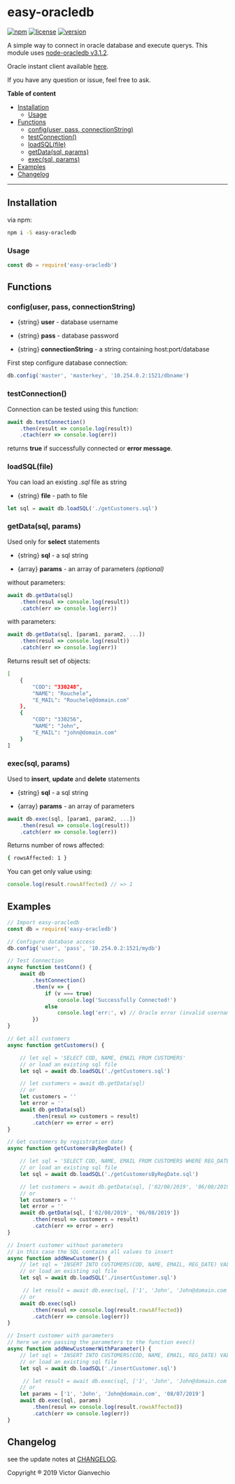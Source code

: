 # easy-oracledb

[![npm](https://img.shields.io/npm/dt/easy-oracledb.svg)](https://www.npmjs.com/package/easy-oracledb)
[![license](https://img.shields.io/npm/l/easy-oracledb.svg)](https://github.com/victorgianvechio/easy-oracledb/blob/master/LICENSE)
[![version](https://img.shields.io/npm/v/easy-oracledb.svg)](https://github.com/victorgianvechio/easy-oracledb/blob/master/CHANGELOG.md)

A simple way to connect in oracle database and execute querys. This module uses [node-oracledb v3.1.2](https://github.com/oracle/node-oracledb/tree/v3.1.2).

Oracle instant client available [here](https://www.oracle.com/technetwork/topics/winsoft-085727.html).

If you have any question or issue, feel free to ask.

**Table of content**

-   [Installation](#Installation)
    -   [Usage](#Usage)
-   [Functions](#Functions)
    -   [config(user, pass, connectionString)](#configUserPassConnectionString)
    -   [testConnection()](#testConnection)
    -   [loadSQL(file)](#getDataSqlParamsFile)
    -   [getData(sql, params)](#getYearSqlParams)
    -   [exec(sql, params)](#execSqlParams)
-   [Examples](#Examples)
-   [Changelog](#Changelog)

---

## Installation

via npm:

```sh
npm i -S easy-oracledb
```

### Usage

```javascript
const db = require('easy-oracledb')
```

## Functions

### config(user, pass, connectionString)

-   {string} **user** - database username

-   {string} **pass** - database password

-   {string} **connectionString** - a string containing host:port/database

First step configure database connection:

```javascript
db.config('master', 'masterkey', '10.254.0.2:1521/dbname')
```

### testConnection()

Connection can be tested using this function:

```javascript
await db.testConnection()
    .then(result => console.log(result))
    .ctach(err => console.log(err))
```

returns **true** if successfully connected or **error message**.

### loadSQL(file)

You can load an existing *.sql* file as string

-   {string} **file** - path to file

```javascript
let sql = await db.loadSQL('./getCustomers.sql')
```

### getData(sql, params)

Used only for **select** statements

-   {string} **sql** - a sql string

-   {array} **params** - an array of parameters _(optional)_

without parameters:

```javascript
await db.getData(sql)
    .then(resul => console.log(result))
    .catch(err => console.log(err))
```
with parameters:

```javascript
await db.getData(sql, [param1, param2, ...])
    .then(resul => console.log(result))
    .catch(err => console.log(err))
```

Returns result set of objects:

```sh
[ 
    { 
        "COD": "330248",
        "NAME": "Rouchele",
        "E_MAIL": "Rouchele@domain.com" 
    },
    { 
        "COD": "330256",
        "NAME": "John",
        "E_MAIL": "john@domain.com" 
    } 
]
```

### exec(sql, params)

Used to **insert**, **update** and **delete** statements

-   {string} **sql** - a sql string

-   {array} **params** - an array of parameters

```javascript
await db.exec(sql, [param1, param2, ...])
    .then(resul => console.log(result))
    .catch(err => console.log(err))
```

Returns number of rows affected:

```sh
{ rowsAffected: 1 }
```

You can get only value using:

```javascript
console.log(result.rowsAffected) // => 1
```

## Examples

```javascript
// Import easy-oracledb
const db = require('easy-oracledb')

// Configure database access
db.config('user', 'pass', '10.254.0.2:1521/mydb')

// Test Connection
async function testConn() {
    await db
        .testConnection()
        .then(v => {
            if (v === true) 
                console.log('Successfully Connected!')
            else 
                console.log('err:', v) // Oracle error (invalid username, pass, listener, ...)
        })
}

// Get all customers
async function getCustomers() {

    // let sql = 'SELECT COD, NAME, EMAIL FROM CUSTOMERS'
    // or load an existing sql file
    let sql = await db.loadSQL('./getCustomers.sql')

    // let customers = await db.getData(sql)
    // or
    let customers = ''
    let error = ''
    await db.getData(sql)
        .then(resul => customers = result)
        .catch(err => error = err)
}

// Get customers by registration date
async function getCustomersByRegDate() {

    // let sql = 'SELECT COD, NAME, EMAIL FROM CUSTOMERS WHERE REG_DATE BETWEEN :DATE1 AND DATE2'
    // or load an existing sql file
    let sql = await db.loadSQL('./getCustomersByRegDate.sql')

    // let customers = await db.getData(sql, ['02/08/2019', '06/08/2019'])
    // or
    let customers = ''
    let error = ''
    await db.getData(sql, ['02/08/2019', '06/08/2019'])
        .then(resul => customers = result)
        .catch(err => error = err)
}

// Insert customer without parameters
// in this case the SQL contains all values to insert
async function addNewCustomer() {
    // let sql = 'INSERT INTO CUSTOMERS(COD, NAME, EMAIL, REG_DATE) VALUES ('1', 'John', 'John@domain.com', '08/07/2019')'
    // or load an existing sql file
    let sql = await db.loadSQL('./insertCustomer.sql')

     // let result = await db.exec(sql, ['1', 'John', 'John@domain.com', '08/07/2019'])
    // or
    await db.exec(sql)
        .then(resul => console.log(result.rowsAffected))
        .catch(err => console.log(err))
}

// Insert customer with parameters
// here we are passing the parameters to the function exec()
async function addNewCustomerWithParameter() {
    // let sql = 'INSERT INTO CUSTOMERS(COD, NAME, EMAIL, REG_DATE) VALUES (:COD, :NAME, :EMAIL, :REG_DATE)'
    // or load an existing sql file
    let sql = await db.loadSQL('./insertCustomer.sql')

     // let result = await db.exec(sql, ['1', 'John', 'John@domain.com', '08/07/2019'])
    // or
    let params = ['1', 'John', 'John@domain.com', '08/07/2019']
    await db.exec(sql, params)
        .then(resul => console.log(result.rowsAffected))
        .catch(err => console.log(err))
}
```

## Changelog

see the update notes at [CHANGELOG](https://github.com/victorgianvechio/easy-oracledb/blob/master/CHANGELOG.md).

Copyright ® 2019 Victor Gianvechio
